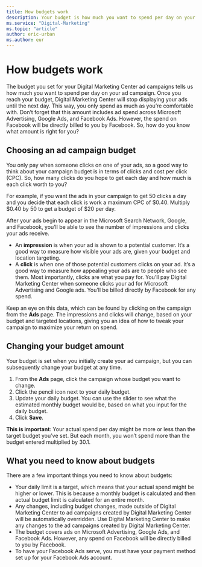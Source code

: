 ```yaml
---
title: How budgets work
description: Your budget is how much you want to spend per day on your ads. The right choice depends on your goals and how you want to monitor your spending.
ms.service: "Digital-Marketing"
ms.topic: "article"
author: eric-urban
ms.author: eur
---
```


# How budgets work

The budget you set for your Digital Marketing Center ad campaigns tells us how much you want to spend per day on your ad campaign. Once you reach your budget, Digital Marketing Center will stop displaying your ads until the next day. This way, you only spend as much as you’re comfortable with. Don’t forget that this amount includes ad spend across Microsoft Advertising, Google Ads, and Facebook Ads. However, the spend on Facebook will be directly billed to you by Facebook.    So, how do you know what amount is right for you?

## Choosing an ad campaign budget

You only pay when someone clicks on one of your ads, so a good way to think about your campaign budget is in terms of clicks and cost per click (CPC). So, how many clicks do you hope to get each day and how much is each click worth to you?

For example, if you want the ads in your campaign to get 50 clicks a day and you decide that each click is work a maximum CPC of $0.40. Multiply $0.40 by 50 to get a budget of $20 per day.

After your ads begin to appear in the Microsoft Search Network, Google, and Facebook, you’ll be able to see the number of impressions and clicks your ads receive.

- An **impression** is when your ad is shown to a potential customer. It’s a good way to measure how visible your ads are, given your budget and location targeting.
- A **click** is when one of those potential customers clicks on your ad. It’s a good way to measure how appealing your ads are to people who see them. Most importantly, clicks are what you pay for. You’ll pay Digital Marketing Center when someone clicks your ad for Microsoft Advertising and Google ads. You’ll be billed directly by Facebook for any spend.

Keep an eye on this data, which can be found by clicking on the campaign from the **Ads** page. The impressions and clicks will change, based on your budget and targeted locations, giving you an idea of how to tweak your campaign to maximize your return on spend.

## Changing your budget amount

Your budget is set when you initially create your ad campaign, but you can subsequently change your budget at any time.

1. From the **Ads** page, click the campaign whose budget you want to change.
1. Click the pencil icon next to your daily budget.
1. Update your daily budget. You can use the slider to see what the estimated monthly budget would be, based on what you input for the daily budget.
1. Click **Save**.

**This is important**: Your actual spend per day might be more or less than the target budget you’ve set. But each month, you won’t spend more than the budget entered multiplied by 30.1.

## What you need to know about budgets

There are a few important things you need to know about budgets:

- Your daily limit is a target, which means that your actual spend might be higher or lower. This is because a monthly budget is calculated and then actual budget limit is calculated for an entire month.
- Any changes, including budget changes, made outside of Digital Marketing Center to ad campaigns created by Digital Marketing Center will be automatically overridden. Use Digital Marketing Center to make any changes to the ad campaigns created by Digital Marketing Center.
- The budget covers ads on Microsoft Advertising, Google Ads, and Facebook Ads. However, any spend on Facebook will be directly billed to you by Facebook.
- To have your Facebook Ads serve, you must have your payment method set up for your Facebook Ads account.


